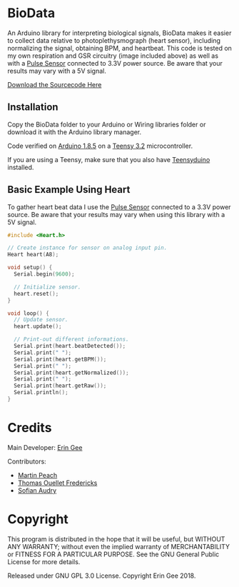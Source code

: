 # BioData

An Arduino library for interpreting biological signals, BioData makes it easier to collect data relative to photoplethysmograph (heart sensor), including normalizing the signal, obtaining BPM, and heartbeat. This code is tested on my own respiration and GSR circuitry (image included above) as well as with a [Pulse Sensor](https://pulsesensor.com/) connected to 3.3V power source. Be aware that your results may vary with a 5V signal.

[Download the Sourcecode Here](https://github.com/eringee/BioData/archive/master.zip)

## Installation

Copy the BioData folder to your Arduino or Wiring libraries folder or download it with the Arduino library manager.

Code verified on [Arduino 1.8.5](https://www.arduino.cc/) on a [Teensy 3.2](https://www.pjrc.com/teensy/) microcontroller.

If you are using a Teensy, make sure that you also have [Teensyduino](https://www.pjrc.com/teensy/td_download.html) installed.

## Basic Example Using Heart

To gather heart beat data I use the [Pulse Sensor](https://pulsesensor.com/) connected to a 3.3V power source. Be aware that your results may vary when using this library with a 5V signal.

```c++
#include <Heart.h>

// Create instance for sensor on analog input pin.
Heart heart(A8);

void setup() {
  Serial.begin(9600);

  // Initialize sensor.
  heart.reset();
}

void loop() {
  // Update sensor.
  heart.update();

  // Print-out different informations.
  Serial.print(heart.beatDetected());
  Serial.print(" ");
  Serial.print(heart.getBPM());
  Serial.print(" ");
  Serial.print(heart.getNormalized());
  Serial.print(" ");
  Serial.print(heart.getRaw());
  Serial.println();
}
```
# Credits

Main Developer: [Erin Gee](http://www.eringee.net)

Contributors:
* [Martin Peach](https://puredata.info/Members/martinrp/OSCobjects)
* [Thomas Ouellet Fredericks](https://github.com/thomasfredericks)
* [Sofian Audry](https://github.com/sofian)

# Copyright

This program is distributed in the hope that it will be useful, but WITHOUT ANY WARRANTY; without even the implied warranty of MERCHANTABILITY or FITNESS FOR A PARTICULAR PURPOSE. See the GNU General Public License for more details.

Released under GNU GPL 3.0 License.  Copyright Erin Gee 2018.
